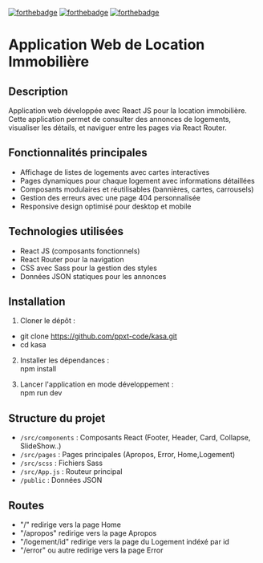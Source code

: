 [![forthebadge](https://forthebadge.com/images/badges/made-with-javascript.svg)](https://forthebadge.com)
[![forthebadge](https://forthebadge.com/images/badges/made-with-css.svg)](https://forthebadge.com)
[![forthebadge](https://forthebadge.com/images/badges/made-with-react.svg)](https://forthebadge.com)

# Application Web de Location Immobilière

## Description
Application web développée avec React JS pour la location immobilière.  
Cette application permet de consulter des annonces de logements, visualiser les détails, et naviguer entre les pages via React Router.

## Fonctionnalités principales
- Affichage de listes de logements avec cartes interactives 
- Pages dynamiques pour chaque logement avec informations détaillées  
- Composants modulaires et réutilisables (bannières, cartes, carrousels)  
- Gestion des erreurs avec une page 404 personnalisée  
- Responsive design optimisé pour desktop et mobile

## Technologies utilisées
- React JS (composants fonctionnels)  
- React Router pour la navigation  
- CSS avec Sass pour la gestion des styles  
- Données JSON statiques pour les annonces 

## Installation
1. Cloner le dépôt :  
- git clone https://github.com/ppxt-code/kasa.git
- cd kasa

2. Installer les dépendances :  
npm install

3. Lancer l'application en mode développement :  
npm run dev

## Structure du projet
- `/src/components` : Composants React (Footer, Header, Card, Collapse, SlideShow..)  
- `/src/pages` : Pages principales (Apropos, Error, Home,Logement) 
- `/src/scss` : Fichiers Sass 
- `/src/App.js` : Routeur principal  
- `/public` : Données JSON   

## Routes 
- "/"                 redirige vers la page Home
- "/apropos"          redirige vers la page Apropos
- "/logement/id"      redirige vers la page du Logement indéxé par id
- "/error" ou autre   redirige vers la page Error

